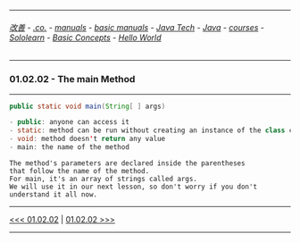 
---

###### [改善](https://github.com/ttltrk/0C/blob/master/README.MD) - [.co.](https://github.com/ttltrk/PRG/blob/master/CODING.MD) - [manuals](https://github.com/ttltrk/PRG/blob/master/MAN.MD) - [basic manuals](https://github.com/ttltrk/PRG/blob/master/MANUALS.MD) - [Java Tech](https://github.com/ttltrk/PRG/blob/master/JAVA/DOC/JT/JT.MD) - [Java](https://github.com/ttltrk/PRG/blob/master/JAVA/DOC/OJM/OJM.MD) - [courses](https://github.com/ttltrk/PRG/blob/master/JAVA/DOC/CM/JT.MD) - [Sololearn](https://github.com/ttltrk/PRG/blob/master/JAVA/DOC/SL/SL.MD) - [Basic Concepts](https://github.com/ttltrk/PRG/blob/master/JAVA/DOC/SL/01/01.MD) - [Hello World](https://github.com/ttltrk/PRG/blob/master/JAVA/DOC/SL/01/0102/0102.MD)

---

### 01.02.02 - The main Method

---

```java
public static void main(String[ ] args)
```

```java
- public: anyone can access it
- static: method can be run without creating an instance of the class containing the main method
- void: method doesn't return any value
- main: the name of the method
```

```
The method's parameters are declared inside the parentheses 
that follow the name of the method. 
For main, it's an array of strings called args. 
We will use it in our next lesson, so don't worry if you don't understand it all now.
```

---

[<<< 01.02.02](https://github.com/ttltrk/PRG/blob/master/JAVA/DOC/SL/01/0102/010201/010201.MD) |
[01.02.02 >>>](https://github.com/ttltrk/PRG/blob/master/JAVA/DOC/SL/01/0102/010203/010203.MD)

---

